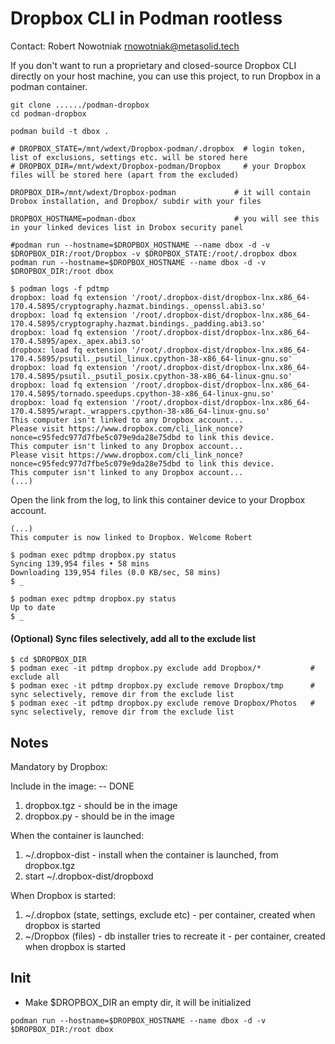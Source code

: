 # Dropbox CLI in Podman rootless

Contact: Robert Nowotniak <rnowotniak@metasolid.tech>

If you don't want to run a proprietary and closed-source Dropbox CLI directly on your host machine,
you can use this project, to run Dropbox in a podman container.

```
git clone ....../podman-dropbox
cd podman-dropbox

podman build -t dbox .

# DROPBOX_STATE=/mnt/wdext/Dropbox-podman/.dropbox  # login token, list of exclusions, settings etc. will be stored here
# DROPBOX_DIR=/mnt/wdext/Dropbox-podman/Dropbox     # your Dropbox files will be stored here (apart from the excluded)

DROPBOX_DIR=/mnt/wdext/Dropbox-podman             # it will contain Drobox installation, and Dropbox/ subdir with your files

DROPBOX_HOSTNAME=podman-dbox                      # you will see this in your linked devices list in Drobox security panel

#podman run --hostname=$DROPBOX_HOSTNAME --name dbox -d -v $DROPBOX_DIR:/root/Dropbox -v $DROPBOX_STATE:/root/.dropbox dbox
podman run --hostname=$DROPBOX_HOSTNAME --name dbox -d -v $DROPBOX_DIR:/root dbox

```

```
$ podman logs -f pdtmp
dropbox: load fq extension '/root/.dropbox-dist/dropbox-lnx.x86_64-170.4.5895/cryptography.hazmat.bindings._openssl.abi3.so'
dropbox: load fq extension '/root/.dropbox-dist/dropbox-lnx.x86_64-170.4.5895/cryptography.hazmat.bindings._padding.abi3.so'
dropbox: load fq extension '/root/.dropbox-dist/dropbox-lnx.x86_64-170.4.5895/apex._apex.abi3.so'
dropbox: load fq extension '/root/.dropbox-dist/dropbox-lnx.x86_64-170.4.5895/psutil._psutil_linux.cpython-38-x86_64-linux-gnu.so'
dropbox: load fq extension '/root/.dropbox-dist/dropbox-lnx.x86_64-170.4.5895/psutil._psutil_posix.cpython-38-x86_64-linux-gnu.so'
dropbox: load fq extension '/root/.dropbox-dist/dropbox-lnx.x86_64-170.4.5895/tornado.speedups.cpython-38-x86_64-linux-gnu.so'
dropbox: load fq extension '/root/.dropbox-dist/dropbox-lnx.x86_64-170.4.5895/wrapt._wrappers.cpython-38-x86_64-linux-gnu.so'
This computer isn't linked to any Dropbox account...
Please visit https://www.dropbox.com/cli_link_nonce?nonce=c95fedc977d7fbe5c079e9da28e75dbd to link this device.
This computer isn't linked to any Dropbox account...
Please visit https://www.dropbox.com/cli_link_nonce?nonce=c95fedc977d7fbe5c079e9da28e75dbd to link this device.
This computer isn't linked to any Dropbox account...
(...)
```

Open the link from the log, to link this container device to your Dropbox account.

```
(...)
This computer is now linked to Dropbox. Welcome Robert
```

```
$ podman exec pdtmp dropbox.py status
Syncing 139,954 files • 58 mins
Downloading 139,954 files (0.0 KB/sec, 58 mins)
$ _
```

```
$ podman exec pdtmp dropbox.py status
Up to date
$ _
```

#### (Optional) Sync files selectively, add all to the exclude list
```
$ cd $DROPBOX_DIR
$ podman exec -it pdtmp dropbox.py exclude add Dropbox/*           # exclude all
$ podman exec -it pdtmp dropbox.py exclude remove Dropbox/tmp      # sync selectively, remove dir from the exclude list
$ podman exec -it pdtmp dropbox.py exclude remove Dropbox/Photos   # sync selectively, remove dir from the exclude list
```

## Notes

Mandatory by Dropbox:

Include in the image: -- DONE
1. dropbox.tgz - should be in the image
1. dropbox.py  - should be in the image

When the container is launched:
1. ~/.dropbox-dist  - install when the container is launched, from dropbox.tgz
2. start ~/.dropbox-dist/dropboxd

When Dropbox is started:
1. ~/.dropbox (state, settings, exclude etc)  -  per container, created when dropbox is started
1. ~/Dropbox (files) -  db installer tries to recreate it - per container, created when dropbox is started

## Init

* Make $DROPBOX_DIR  an empty dir, it will be initialized

```
podman run --hostname=$DROPBOX_HOSTNAME --name dbox -d -v $DROPBOX_DIR:/root dbox
```



